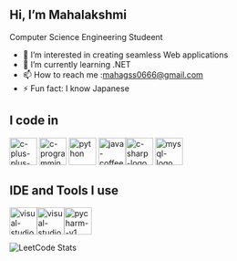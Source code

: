 ## Hi, I’m Mahalakshmi

Computer Science Engineering Studeent 
- 👀 I’m interested in creating seamless Web applications
- 🌱 I’m currently learning .NET
- 📫 How to reach me :mahagss0666@gmail.com
- ⚡ Fun fact: I know Japanese


## I code in
<img width="48" height="48" src="https://img.icons8.com/color/48/c-plus-plus-logo.png" alt="c-plus-plus-logo"/> <img width="48" height="48" src="https://img.icons8.com/fluency/48/c-programming.png" alt="c-programming"/> <img width="48" height="48" src="https://img.icons8.com/fluency/48/python.png" alt="python"/> <img width="48" height="48" src="https://img.icons8.com/color/48/java-coffee-cup-logo--v1.png" alt="java-coffee-cup-logo--v1"/><img width="48" height="48" src="https://img.icons8.com/nolan/64/c-sharp-logo.png" alt="c-sharp-logo"/> <img width="48" height="48" src="https://img.icons8.com/color/48/mysql-logo.png" alt="mysql-logo"/>

## IDE and Tools I use

<img width="48" height="48" src="https://img.icons8.com/color/48/visual-studio-code-2019.png" alt="visual-studio-code-2019"/><img width="48" height="48" src="https://img.icons8.com/color/48/visual-studio--v2.png" alt="visual-studio--v2"/><img width="48" height="48" src="https://img.icons8.com/color/48/pycharm--v1.png" alt="pycharm--v1"/>


![LeetCode Stats](https://leetcard.jacoblin.cool/mahagss?theme=dark&font=Patrick%20Hand&ext=contest)
<!---
MahalakshmiSubramaniyan/MahalakshmiSubramaniyan is a ✨ special ✨ repository because its `README.md` (this file) appears on your GitHub profile.
You can click the Preview link to take a look at your changes.
--->
